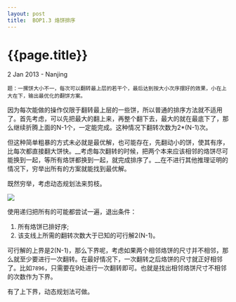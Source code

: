 ```yaml
---
layout:	post
title:	BOP1.3 烙饼排序
---
```


{{page.title}}
==============

<p class='meta'>2 Jan 2013 - Nanjing</p>

	题：一摞饼大小不一，每次可以翻转最上层的若干个，最后达到按大小次序摆好的效果，小在上大在下，输出最优化的翻饼方案。

因为每次能做的操作仅限于翻转最上层的一些饼，所以普通的排序方法就不适用了。首先考虑，可以先把最大的翻上来，再整个翻下去，最大的就在最底下了，那么继续折腾上面的N-1个，一定能完成。这种情况下翻转次数为2*(N-1)次。

但这种简单粗暴的方式未必就是最优解，也可能存在，先翻动小的饼，使其有序，比每次都直接翻大饼快。__考虑每次翻转的时候，把两个本来应该相邻的烙饼尽可能换到一起，等所有烙饼都换到一起，就完成排序了。__在不进行其他推理证明的情况下，穷举出所有的方案就能找到最优解。

既然穷举，考虑动态规划法来剪枝。

<img src="https://raw.github.com/deloeating/deloeating.github.com/master/images/cake_reverse.jpg">

使用递归把所有的可能都尝试一遍，退出条件：

1.	所有烙饼已排好序;
2.	该支线上所需的翻转次数大于已知的可行解2(N-1)。

可行解的上界是2(N-1)，那么下界呢，考虑如果两个相邻烙饼的尺寸并不相邻，那么就至少要进行一次翻转。在最好情况下，一次翻转之后烙饼的尺寸就正好相邻了。比如`7896`，只需要在9处进行一次翻转即可。也就是找出相邻烙饼尺寸不相邻的次数作为下界。

有了上下界，动态规划法可做。

